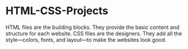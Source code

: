# HTML-CSS-Projects
HTML files are the building blocks. They provide the basic content and structure for each website.  CSS files are the designers. They add all the style—colors, fonts, and layout—to make the websites look good.
